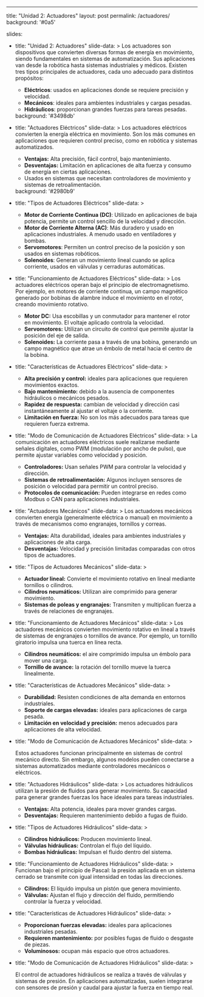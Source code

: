 ---
title: "Unidad 2: Actuadores"
layout: post
permalink: /actuadores/
background: '#0a5'

slides:
  - title: "Unidad 2: Actuadores"
    slide-data: >
      Los actuadores son dispositivos que convierten diversas formas de energía en movimiento, siendo fundamentales en sistemas de automatización. Sus aplicaciones van desde la robótica hasta sistemas industriales y médicos. Existen tres tipos principales de actuadores, cada uno adecuado para distintos propósitos:
      <ul>
        <li><strong>Eléctricos</strong>: usados en aplicaciones donde se requiere precisión y velocidad.</li>
        <li><strong>Mecánicos</strong>: ideales para ambientes industriales y cargas pesadas.</li>
        <li><strong>Hidráulicos</strong>: proporcionan grandes fuerzas para tareas pesadas.</li>
      </ul>
    background: '#3498db'
   
  - title: "Actuadores Eléctricos"
    slide-data: >
      Los actuadores eléctricos convierten la energía eléctrica en movimiento. Son los más comunes en aplicaciones que requieren control preciso, como en robótica y sistemas automatizados. 
      <ul>
        <li><strong>Ventajas:</strong> Alta precisión, fácil control, bajo mantenimiento.</li>
        <li><strong>Desventajas:</strong> Limitación en aplicaciones de alta fuerza y consumo de energía en ciertas aplicaciones.</li>
        <li>Usados en sistemas que necesitan controladores de movimiento y sistemas de retroalimentación.</li>
      </ul>
    background: '#2980b9'

  - title: "Tipos de Actuadores Eléctricos"
    slide-data: >
      <ul>
        <li><strong>Motor de Corriente Continua (DC)</strong>: Utilizado en aplicaciones de baja potencia, permite un control sencillo de la velocidad y dirección.</li>
        <li><strong>Motor de Corriente Alterna (AC)</strong>: Más duradero y usado en aplicaciones industriales. A menudo usado en ventiladores y bombas.</li>
        <li><strong>Servomotores</strong>: Permiten un control preciso de la posición y son usados en sistemas robóticos.</li>
        <li><strong>Solenoides</strong>: Generan un movimiento lineal cuando se aplica corriente, usados en válvulas y cerraduras automáticas.</li>
      </ul>

  - title: "Funcionamiento de Actuadores Eléctricos"
    slide-data: >
      Los actuadores eléctricos operan bajo el principio de electromagnetismo. Por ejemplo, en motores de corriente continua, un campo magnético generado por bobinas de alambre induce el movimiento en el rotor, creando movimiento rotativo.
      <ul>
        <li><strong>Motor DC:</strong> Usa escobillas y un conmutador para mantener el rotor en movimiento. El voltaje aplicado controla la velocidad.</li>
        <li><strong>Servomotores:</strong> Utilizan un circuito de control que permite ajustar la posición del eje de salida.</li>
        <li><strong>Solenoides:</strong> La corriente pasa a través de una bobina, generando un campo magnético que atrae un émbolo de metal hacia el centro de la bobina.</li>
      </ul>

  - title: "Características de Actuadores Eléctricos"
    slide-data: >
      <ul>
        <li><strong>Alta precisión y control:</strong> ideales para aplicaciones que requieren movimientos exactos.</li>
        <li><strong>Bajo mantenimiento:</strong> debido a la ausencia de componentes hidráulicos o mecánicos pesados.</li>
        <li><strong>Rapidez de respuesta:</strong> cambian de velocidad y dirección casi instantáneamente al ajustar el voltaje o la corriente.</li>
        <li><strong>Limitación en fuerza:</strong> No son los más adecuados para tareas que requieren fuerza extrema.</li>
      </ul>

  - title: "Modo de Comunicación de Actuadores Eléctricos"
    slide-data: >
      La comunicación en actuadores eléctricos suele realizarse mediante señales digitales, como PWM (modulación por ancho de pulso), que permite ajustar variables como velocidad y posición.
      <ul>
        <li><strong>Controladores:</strong> Usan señales PWM para controlar la velocidad y dirección.</li>
        <li><strong>Sistemas de retroalimentación:</strong> Algunos incluyen sensores de posición o velocidad para permitir un control preciso.</li>
        <li><strong>Protocolos de comunicación:</strong> Pueden integrarse en redes como Modbus o CAN para aplicaciones industriales.</li>
      </ul>

  - title: "Actuadores Mecánicos"
    slide-data: >
      Los actuadores mecánicos convierten energía (generalmente eléctrica o manual) en movimiento a través de mecanismos como engranajes, tornillos y correas.
      <ul>
        <li><strong>Ventajas:</strong> Alta durabilidad, ideales para ambientes industriales y aplicaciones de alta carga.</li>
        <li><strong>Desventajas:</strong> Velocidad y precisión limitadas comparadas con otros tipos de actuadores.</li>
      </ul>

  - title: "Tipos de Actuadores Mecánicos"
    slide-data: >
      <ul>
        <li><strong>Actuador lineal:</strong> Convierte el movimiento rotativo en lineal mediante tornillos o cilindros.</li>
        <li><strong>Cilindros neumáticos:</strong> Utilizan aire comprimido para generar movimiento.</li>
        <li><strong>Sistemas de poleas y engranajes:</strong> Transmiten y multiplican fuerza a través de relaciones de engranajes.</li>
      </ul>

  - title: "Funcionamiento de Actuadores Mecánicos"
    slide-data: >
      Los actuadores mecánicos convierten movimiento rotativo en lineal a través de sistemas de engranajes o tornillos de avance. Por ejemplo, un tornillo giratorio impulsa una tuerca en línea recta.
      <ul>
        <li><strong>Cilindros neumáticos:</strong> el aire comprimido impulsa un émbolo para mover una carga.</li>
        <li><strong>Tornillo de avance:</strong> la rotación del tornillo mueve la tuerca linealmente.</li>
      </ul>

  - title: "Características de Actuadores Mecánicos"
    slide-data: >
      <ul>
        <li><strong>Durabilidad:</strong> Resisten condiciones de alta demanda en entornos industriales.</li>
        <li><strong>Soporte de cargas elevadas:</strong> ideales para aplicaciones de carga pesada.</li>
        <li><strong>Limitación en velocidad y precisión:</strong> menos adecuados para aplicaciones de alta velocidad.</li>
      </ul>

  - title: "Modo de Comunicación de Actuadores Mecánicos"
    slide-data: >
      <p>Estos actuadores funcionan principalmente en sistemas de control mecánico directo. Sin embargo, algunos modelos pueden conectarse a sistemas automatizados mediante controladores mecánicos o eléctricos.</p>

  - title: "Actuadores Hidráulicos"
    slide-data: >
      Los actuadores hidráulicos utilizan la presión de fluidos para generar movimiento. Su capacidad para generar grandes fuerzas los hace ideales para tareas industriales.
      <ul>
        <li><strong>Ventajas:</strong> Alta potencia, ideales para mover grandes cargas.</li>
        <li><strong>Desventajas:</strong> Requieren mantenimiento debido a fugas de fluido.</li>
      </ul>

  - title: "Tipos de Actuadores Hidráulicos"
    slide-data: >
      <ul>
        <li><strong>Cilindros hidráulicos:</strong> Producen movimiento lineal.</li>
        <li><strong>Válvulas hidráulicas:</strong> Controlan el flujo del líquido.</li>
        <li><strong>Bombas hidráulicas:</strong> Impulsan el fluido dentro del sistema.</li>
      </ul>

  - title: "Funcionamiento de Actuadores Hidráulicos"
    slide-data: >
      Funcionan bajo el principio de Pascal: la presión aplicada en un sistema cerrado se transmite con igual intensidad en todas las direcciones.
      <ul>
        <li><strong>Cilindros:</strong> El líquido impulsa un pistón que genera movimiento.</li>
        <li><strong>Válvulas:</strong> Ajustan el flujo y dirección del fluido, permitiendo controlar la fuerza y velocidad.</li>
      </ul>

  - title: "Características de Actuadores Hidráulicos"
    slide-data: >
      <ul>
        <li><strong>Proporcionan fuerzas elevadas:</strong> ideales para aplicaciones industriales pesadas.</li>
        <li><strong>Requieren mantenimiento:</strong> por posibles fugas de fluido o desgaste de piezas.</li>
        <li><strong>Voluminosos:</strong> ocupan más espacio que otros actuadores.</li>
      </ul>

  - title: "Modo de Comunicación de Actuadores Hidráulicos"
    slide-data: >
      <p>El control de actuadores hidráulicos se realiza a través de válvulas y sistemas de presión. En aplicaciones automatizadas, suelen integrarse con sensores de presión y caudal para ajustar la fuerza en tiempo real.</p>
